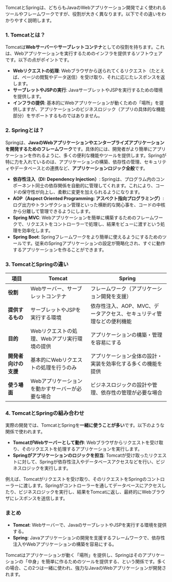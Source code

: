 TomcatとSpringは、どちらもJavaのWebアプリケーション開発でよく使われるツールやフレームワークですが、役割が大きく異なります。以下でその違いをわかりやすく説明します。

### 1. **Tomcatとは？**
Tomcatは**Webサーバー**や**サーブレットコンテナ**としての役割を持ちます。これは、Webアプリケーションを実行するためのインフラを提供するソフトウェアです。以下の点がポイントです。

- **Webリクエストの処理**: Webブラウザから送られてくるリクエスト（たとえば、ページの閲覧やデータ送信）を受け取り、それに応じたレスポンスを返します。
- **サーブレットやJSPの実行**: JavaサーブレットやJSPを実行するための環境を提供します。
- **インフラの提供**: 基本的にWebアプリケーションが動くための「場所」を提供しますが、アプリケーションのビジネスロジック（アプリの具体的な機能部分）をサポートするものではありません。

### 2. **Springとは？**
Springは、**JavaのWebアプリケーションやエンタープライズアプリケーションを開発するためのフレームワーク**です。具体的には、開発者がより簡単にアプリケーションを作れるように、多くの便利な機能やツールを提供します。Springが特に力を入れているのは、アプリケーションの構築、依存性の管理、セキュリティやデータベースとの連携など、**アプリケーションロジック全般**です。

- **依存性注入（DI: Dependency Injection）**: Springは、プログラム内のコンポーネント同士の依存関係を自動的に管理してくれます。これにより、コードの保守性が向上し、柔軟に変更を加えられるようになります。
- **AOP（Aspect Oriented Programming: アスペクト指向プログラミング）**: ログ出力やトランザクション管理といった横断的な関心事を、コードの中核から分離して管理できるようにします。
- **Spring MVC**: Webアプリケーションを簡単に構築するためのフレームワークで、リクエストをコントローラーで処理し、結果をビューに渡すという処理を効率化します。
- **Spring Boot**: Springフレームワークをより簡単に使えるようにするためのツールです。従来のSpringアプリケーションの設定が簡略化され、すぐに動作するアプリケーションを作ることができます。

### 3. **TomcatとSpringの違い**

| **項目**        | **Tomcat**                          | **Spring**                            |
|-----------------|-------------------------------------|---------------------------------------|
| **役割**        | Webサーバー、サーブレットコンテナ        | フレームワーク（アプリケーション開発を支援） |
| **提供するもの**| サーブレットやJSPを実行する環境         | 依存性注入、AOP、MVC、データアクセス、セキュリティ管理などの便利機能 |
| **目的**        | Webリクエストの処理、Webアプリ実行環境の提供 | アプリケーションの構築・管理を容易にする |
| **開発者向けの支援** | 基本的にWebリクエストの処理を行うのみ   | アプリケーション全体の設計・実装を効率化する多くの機能を提供 |
| **使う場面**    | Webアプリケーションを動かすサーバーが必要な場合 | ビジネスロジックの設計や管理、依存性の管理が必要な場合 |

### 4. **TomcatとSpringの組み合わせ**
実際の開発では、TomcatとSpringを**一緒に使うことが多い**です。以下のような関係で使われます。

- **TomcatがWebサーバーとして動作**: Webブラウザからリクエストを受け取り、そのリクエストを処理するアプリケーションを実行します。
- **Springがアプリケーションのロジックを担当**: Tomcatが受け取ったリクエストに対して、Springが依存性注入やデータベースアクセスなどを行い、ビジネスロジックを実行します。
  
例えば、Tomcatがリクエストを受け取り、そのリクエストをSpringのコントローラーに渡します。Springがコントローラーを通してデータベースにアクセスしたり、ビジネスロジックを実行し、結果をTomcatに返し、最終的にWebブラウザにレスポンスを送信します。

### まとめ
- **Tomcat**: Webサーバーで、JavaのサーブレットやJSPを実行する環境を提供する。
- **Spring**: Javaアプリケーションの開発を支援するフレームワークで、依存性注入やWebアプリケーションの構築を容易にする。
  
Tomcatはアプリケーションが動く「場所」を提供し、Springはそのアプリケーションの「中身」を簡単に作るためのツールを提供する、という関係です。多くの場合、この2つは一緒に使われ、強力なJavaのWebアプリケーションが開発されます。
